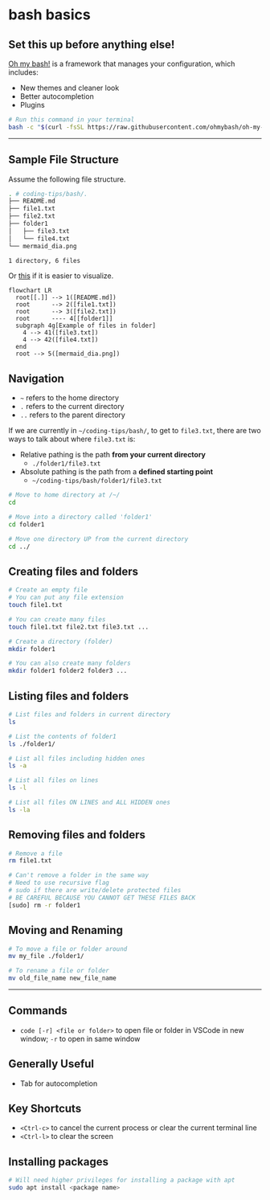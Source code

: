 # bash basics


## Set this up before anything else!

[Oh my bash!](https://github.com/ohmybash/oh-my-bash) is a framework that manages your configuration, which includes:

- New themes and cleaner look
- Better autocompletion
- Plugins

```bash
# Run this command in your terminal
bash -c "$(curl -fsSL https://raw.githubusercontent.com/ohmybash/oh-my-bash/master/tools/install.sh)"
```

---

## Sample File Structure

Assume the following file structure.

```bash
. # coding-tips/bash/.
├── README.md
├── file1.txt
├── file2.txt
├── folder1
│   ├── file3.txt
│   └── file4.txt
└── mermaid_dia.png

1 directory, 6 files
```

Or [this](mermaid_dia.png) if it is easier to visualize.

```mermaid
flowchart LR
  root[[.]] --> 1([README.md])
  root      --> 2([file1.txt])
  root      --> 3([file2.txt])
  root      ---- 4[[folder1]]
  subgraph 4g[Example of files in folder]
    4 --> 41([file3.txt])
    4 --> 42([file4.txt])
  end
  root --> 5([mermaid_dia.png])
```

## Navigation

- `~` refers to the home directory
- `.` refers to the current directory
- `..` refers to the parent directory

If we are currently in `~/coding-tips/bash/`, to get to `file3.txt`, there are two ways to talk about where `file3.txt` is:

- Relative pathing is the path **from your current directory**
  - `./folder1/file3.txt`
- Absolute pathing is the path from a **defined starting point**
  - `~/coding-tips/bash/folder1/file3.txt`

```bash
# Move to home directory at /~/
cd

# Move into a directory called 'folder1'
cd folder1

# Move one directory UP from the current directory
cd ../
```

## Creating files and folders

```bash
# Create an empty file
# You can put any file extension
touch file1.txt

# You can create many files
touch file1.txt file2.txt file3.txt ...

# Create a directory (folder)
mkdir folder1

# You can also create many folders
mkdir folder1 folder2 folder3 ...
```

## Listing files and folders

```bash
# List files and folders in current directory
ls

# List the contents of folder1
ls ./folder1/

# List all files including hidden ones
ls -a

# List all files on lines
ls -l

# List all files ON LINES and ALL HIDDEN ones
ls -la
```

## Removing files and folders

```bash
# Remove a file
rm file1.txt

# Can't remove a folder in the same way
# Need to use recursive flag
# sudo if there are write/delete protected files
# BE CAREFUL BECAUSE YOU CANNOT GET THESE FILES BACK
[sudo] rm -r folder1
```

## Moving and Renaming

```bash
# To move a file or folder around
mv my_file ./folder1/

# To rename a file or folder
mv old_file_name new_file_name
```

---

## Commands

- `code [-r] <file or folder>` to open file or folder in VSCode in new window; `-r` to open in same window

## Generally Useful

- Tab for autocompletion

## Key Shortcuts

- `<Ctrl-c>` to cancel the current process or clear the current terminal line
- `<Ctrl-l>` to clear the screen

## Installing packages

```bash
# Will need higher privileges for installing a package with apt
sudo apt install <package name>
```
